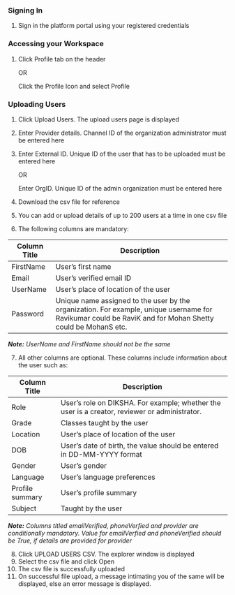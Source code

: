 ### Signing In
1. Sign in the platform portal using your registered credentials

### Accessing your Workspace
1. Click Profile tab on the header
   
    OR
    
    Click the Profile Icon and select Profile

### Uploading Users
1. Click Upload Users. The upload users page is displayed
        	<Image>
1. Enter Provider details. Channel ID of the organization administrator must be entered here
1. Enter External ID. Unique ID of the user that has to be uploaded must be entered here
    
    OR
    
    Enter OrgID. Unique ID of the admin organization must be entered here
1. Download the csv file for reference
1. You can add or upload details of up to 200 users at a time in one csv file
1. The following columns are mandatory:

Column Title | Description
-------------|-----------
FirstName | User’s first name
Email | User’s verified email ID
UserName | User’s place of location of the user
Password | Unique name assigned to the user by the organization. For example, unique username for Ravikumar could be RaviK and for Mohan Shetty could be MohanS etc.

***Note:***
*UserName and FirstName should not be the same*

7. All other columns are optional. These columns include information about the user such as:

Column Title	| Description
-------------|-----------
 Role	| User’s role on DIKSHA. For example; whether the user is a creator, reviewer or administrator.
Grade	| Classes taught by the user
Location | User’s place of location of the user
DOB | User’s date of birth, the value should be entered in DD-MM-YYYY format
Gender | User’s gender
Language | User’s language preferences
Profile summary |User’s profile summary
Subject |Taught by the user

***Note:***
*Columns titled emailVerified, phoneVerfied and provider are conditionally mandatory. Value for emailVerfied and phoneVerified should be True, if details are provided for provider*

8. Click UPLOAD USERS CSV. The explorer window is displayed
9. Select the csv file and click Open
10. The csv file is successfully uploaded
11. On successful file upload, a message intimating you of the same will be displayed, else an error message is displayed.